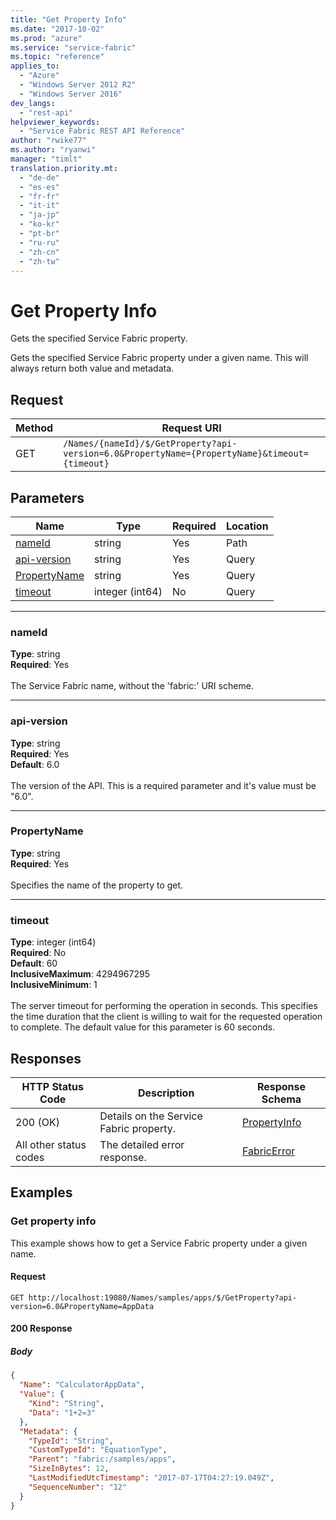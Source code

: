 ```yaml
---
title: "Get Property Info"
ms.date: "2017-10-02"
ms.prod: "azure"
ms.service: "service-fabric"
ms.topic: "reference"
applies_to: 
  - "Azure"
  - "Windows Server 2012 R2"
  - "Windows Server 2016"
dev_langs: 
  - "rest-api"
helpviewer_keywords: 
  - "Service Fabric REST API Reference"
author: "rwike77"
ms.author: "ryanwi"
manager: "timlt"
translation.priority.mt: 
  - "de-de"
  - "es-es"
  - "fr-fr"
  - "it-it"
  - "ja-jp"
  - "ko-kr"
  - "pt-br"
  - "ru-ru"
  - "zh-cn"
  - "zh-tw"
---
```

# Get Property Info
Gets the specified Service Fabric property.

Gets the specified Service Fabric property under a given name. This will always return both value and metadata.

## Request
| Method | Request URI |
| ------ | ----------- |
| GET | `/Names/{nameId}/$/GetProperty?api-version=6.0&PropertyName={PropertyName}&timeout={timeout}` |


## Parameters
| Name | Type | Required | Location |
| --- | --- | --- | --- |
| [nameId](#nameid) | string | Yes | Path |
| [api-version](#api-version) | string | Yes | Query |
| [PropertyName](#propertyname) | string | Yes | Query |
| [timeout](#timeout) | integer (int64) | No | Query |

____
### nameId
__Type__: string <br/>
__Required__: Yes<br/>
<br/>
The Service Fabric name, without the 'fabric:' URI scheme.

____
### api-version
__Type__: string <br/>
__Required__: Yes<br/>
__Default__: 6.0 <br/>
<br/>
The version of the API. This is a required parameter and it's value must be "6.0".

____
### PropertyName
__Type__: string <br/>
__Required__: Yes<br/>
<br/>
Specifies the name of the property to get.

____
### timeout
__Type__: integer (int64) <br/>
__Required__: No<br/>
__Default__: 60 <br/>
__InclusiveMaximum__: 4294967295 <br/>
__InclusiveMinimum__: 1 <br/>
<br/>
The server timeout for performing the operation in seconds. This specifies the time duration that the client is willing to wait for the requested operation to complete. The default value for this parameter is 60 seconds.

## Responses

| HTTP Status Code | Description | Response Schema |
| --- | --- | --- |
| 200 (OK) | Details on the Service Fabric property.<br/> | [PropertyInfo](sfclient-model-propertyinfo.md) |
| All other status codes | The detailed error response.<br/> | [FabricError](sfclient-model-fabricerror.md) |

## Examples

### Get property info

This example shows how to get a Service Fabric property under a given name.

#### Request
```
GET http://localhost:19080/Names/samples/apps/$/GetProperty?api-version=6.0&PropertyName=AppData
```

#### 200 Response
##### Body
```json
{
  "Name": "CalculatorAppData",
  "Value": {
    "Kind": "String",
    "Data": "1+2=3"
  },
  "Metadata": {
    "TypeId": "String",
    "CustomTypeId": "EquationType",
    "Parent": "fabric:/samples/apps",
    "SizeInBytes": 12,
    "LastModifiedUtcTimestamp": "2017-07-17T04:27:19.049Z",
    "SequenceNumber": "12"
  }
}
```

